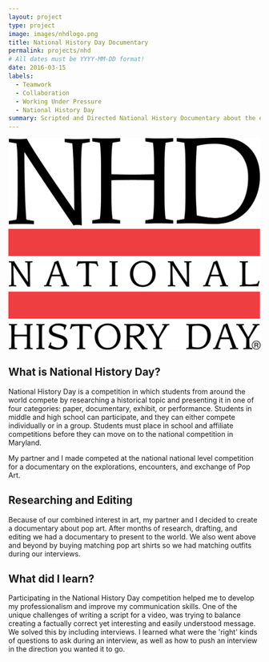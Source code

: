 ```yaml
---
layout: project
type: project
image: images/nhdlogo.png
title: National History Day Documentary 
permalink: projects/nhd
# All dates must be YYYY-MM-DD format!
date: 2016-03-15
labels:
  - Teamwork
  - Collaboration
  - Working Under Pressure
  - National History Day
summary: Scripted and Directed National History Documentary about the explorations, encounters, and exchange of pop art. 
---
```

<div class="ui small rounded images">
  <img class="ui image" src="../images/nhdlogo.png">
</div>

What is National History Day? 
---
National History Day is a competition in which students from around the world compete by researching a historical topic and presenting it in one of four categories: paper, documentary, exhibit, or performance. Students in middle and high school can participate, and they can either compete individually or in a group. Students must place in school and affiliate competitions before they can move on to the national competition in Maryland. 

My partner and I made competed at the national national level competition for a documentary on the explorations, encounters, and exchange of Pop Art.

Researching and Editing 
---
Because of our combined interest in art, my partner and I decided to create a documentary about pop art. 
After months of research, drafting, and editing we had a documentary to present to the world. We also went above and beyond by buying matching pop art shirts so we had matching outfits during our interviews. 

What did I learn?
---
Participating in the National History Day competition helped me to develop my professionalism and improve my communication skills. One of the unique challenges of writing a script for a video, was trying to balance creating a factually correct yet interesting and easily understood message. We solved this by including interviews. I learned what were the 'right' kinds of questions to ask during an interview, as well as how to push an interview in the direction you wanted it to go. 

